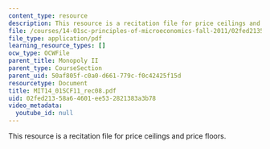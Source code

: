 ```yaml
---
content_type: resource
description: This resource is a recitation file for price ceilings and price floors.
file: /courses/14-01sc-principles-of-microeconomics-fall-2011/02fed21358a64601ee532821383a3b78_MIT14_01SCF11_rec08.pdf
file_type: application/pdf
learning_resource_types: []
ocw_type: OCWFile
parent_title: Monopoly II
parent_type: CourseSection
parent_uid: 50af805f-c0a0-d661-779c-f0c42425f15d
resourcetype: Document
title: MIT14_01SCF11_rec08.pdf
uid: 02fed213-58a6-4601-ee53-2821383a3b78
video_metadata:
  youtube_id: null
---
```

This resource is a recitation file for price ceilings and price floors.